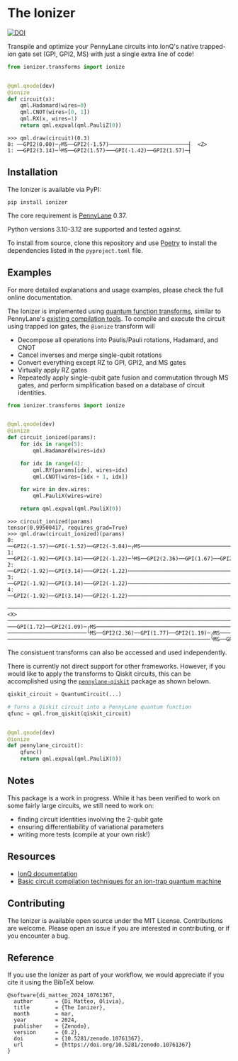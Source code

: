# The Ionizer

[![DOI](https://zenodo.org/badge/DOI/10.5281/zenodo.10761367.svg)](https://doi.org/10.5281/zenodo.10761367)

Transpile and optimize your PennyLane circuits into
IonQ's native trapped-ion gate set (GPI, GPI2, MS) with just a single extra line
of code!

```python
from ionizer.transforms import ionize


@qml.qnode(dev)
@ionize
def circuit(x):
    qml.Hadamard(wires=0)
    qml.CNOT(wires=[0, 1])
    qml.RX(x, wires=1)
    return qml.expval(qml.PauliZ(0))
```

```pycon
>>> qml.draw(circuit)(0.3)
0: ──GPI2(0.00)─╭MS──GPI2(-1.57)─────────────────────────┤  <Z>
1: ──GPI2(3.14)─╰MS──GPI2(1.57)───GPI(-1.42)──GPI2(1.57)─┤
```

## Installation


The Ionizer is available via PyPI:

```
pip install ionizer
```

The core requirement is [PennyLane](https://pennylane.ai/) 0.37.

Python versions 3.10-3.12 are supported and tested against.

To install from source, clone this repository and use
[Poetry](https://python-poetry.org/) to install the dependencies listed in the
`pyproject.toml` file.

## Examples

For more detailed explanations and usage examples, please check the full
online documentation.

The Ionizer is implemented using [quantum function
transforms](https://arxiv.org/abs/2202.13414), similar to PennyLane's [existing
compilation
tools](https://docs.pennylane.ai/en/stable/introduction/compiling_circuits.html). To
compile and execute the circuit using trapped ion gates, the
`@ionize` transform will

 - Decompose all operations into Paulis/Pauli rotations, Hadamard, and CNOT
 - Cancel inverses and merge single-qubit rotations
 - Convert everything except RZ to GPI, GPI2, and MS gates
 - Virtually apply RZ gates
 - Repeatedly apply single-qubit gate fusion and commutation through MS gates,
   and perform simplification based on a database of circuit identities.

```python
from ionizer.transforms import ionize


@qml.qnode(dev)
@ionize
def circuit_ionized(params):
    for idx in range(5):
        qml.Hadamard(wires=idx)

    for idx in range(4):
        qml.RY(params[idx], wires=idx)
        qml.CNOT(wires=[idx + 1, idx])

    for wire in dev.wires:
        qml.PauliX(wires=wire)

    return qml.expval(qml.PauliX(0))
```

```pycon
>>> circuit_ionized(params)
tensor(0.99500417, requires_grad=True)
>>> qml.draw(circuit_ionized)(params)
0: ──GPI2(-1.57)──GPI(-1.52)──GPI2(-3.04)─╭MS───────────────────────────────────────────────────
1: ──GPI2(-1.92)──GPI(3.14)───GPI2(-1.22)─╰MS──GPI2(2.36)──GPI(1.67)──GPI2(0.99)─╭MS────────────
2: ──GPI2(-1.92)──GPI(3.14)───GPI2(-1.22)────────────────────────────────────────╰MS──GPI2(2.36)
3: ──GPI2(-1.92)──GPI(3.14)───GPI2(-1.22)───────────────────────────────────────────────────────
4: ──GPI2(-1.92)──GPI(3.14)───GPI2(-1.22)───────────────────────────────────────────────────────

────────────────────────────────────────────────────────────────────────────────────────────┤  <X>
────────────────────────────────────────────────────────────────────────────────────────────┤
───GPI(1.72)──GPI2(1.09)─╭MS────────────────────────────────────────────────────────────────┤
─────────────────────────╰MS──GPI2(2.36)──GPI(1.77)──GPI2(1.19)─╭MS─────────────────────────┤
────────────────────────────────────────────────────────────────╰MS──GPI2(0.00)──GPI2(1.57)─┤

```

The consistuent transforms can also be accessed and used independently.

There is currently not direct support for other frameworks. However, if you
would like to apply the transforms to Qiskit circuits, this can be accomplished
using the
[`pennylane-qiskit`](https://github.com/PennyLaneAI/pennylane-qiskit) package as
shown belown.

```python
qiskit_circuit = QuantumCircuit(...)

# Turns a Qiskit circuit into a PennyLane quantum function
qfunc = qml.from_qiskit(qiskit_circuit)


@qml.qnode(dev)
@ionize
def pennylane_circuit():
    qfunc()
    return qml.expval(qml.PauliX(0))
```

## Notes

This package is a work in progress. While it has been verified to work on some
fairly large circuits, we still need to work on:

- finding circuit identities involving the 2-qubit gate
- ensuring differentiability of variational parameters
- writing more tests (compile at your own risk!)

## Resources

- [IonQ documentation](https://ionq.com/docs/getting-started-with-native-gates)
- [Basic circuit compilation techniques for an ion-trap quantum machine](https://arxiv.org/abs/1603.07678)


## Contributing

The Ionizer is available open source under the MIT License.  Contributions are
welcome. Please open an issue if you are interested in contributing, or if you
encounter a bug.


## Reference

If you use the Ionizer as part of your workflow, we would appreciate if you cite it using the BibTeX below.

```
@software{di_matteo_2024_10761367,
  author       = {Di Matteo, Olivia},
  title        = {The Ionizer},
  month        = mar,
  year         = 2024,
  publisher    = {Zenodo},
  version      = {0.2},
  doi          = {10.5281/zenodo.10761367},
  url          = {https://doi.org/10.5281/zenodo.10761367}
}
```
